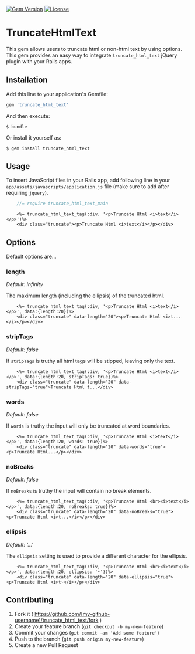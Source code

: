 [![Gem Version](https://badge.fury.io/rb/truncate_html_text.svg)][gem]
[![License](http://img.shields.io/license/MIT.png?color=green)][license]

[gem]: http://badge.fury.io/rb/truncate_html_text
[license]: http://opensource.org/licenses/MIT

# TruncateHtmlText

This gem allows users to truncate html or non-html text by using options.
This gem provides an easy way to integrate `truncate_html_text` jQuery plugin with your Rails apps.

## Installation

Add this line to your application's Gemfile:

```ruby
gem 'truncate_html_text'
```

And then execute:

    $ bundle

Or install it yourself as:

    $ gem install truncate_html_text

## Usage

To insert JavaScript files in your Rails app, add following line in your `app/assets/javascripts/application.js` file (make sure to add after requiring `jquery`).

```javascript
	//= require truncate_html_text_main
```


```rails
	<%= truncate_html_text_tag(:div, '<p>Truncate Html <i>text</i></p>')%>
	<div class="truncate"><p>Truncate Html <i>text</i></p></div>
```


## Options

Default options are...

### length

*Default: Infinity*

The maximum length (including the ellipsis) of the truncated html.

```rails
	<%= truncate_html_text_tag(:div, '<p>Truncate Html <i>text</i></p>', data:{length:20})%>
	<div class="truncate" data-length="20"><p>Truncate Html <i>t...</i></p></div>
```

### stripTags

*Default: false*

If `stripTags` is truthy all html tags will be stipped, leaving only the text.

```rails
	<%= truncate_html_text_tag(:div, '<p>Truncate Html <i>text</i></p>', data:{length:20, stripTags: true})%>
	<div class="truncate" data-length="20" data-stripTags="true">Truncate Html t...</div>
```

### words

*Default: false*

If `words` is truthy the input will only be truncated at word boundaries.

```rails
	<%= truncate_html_text_tag(:div, '<p>Truncate Html <i>text</i></p>', data:{length:20, words: true})%>
	<div class="truncate" data-length="20" data-words="true"><p>Truncate Html...</p></div>
```

### noBreaks

*Default: false*

If `noBreaks` is truthy the input will contain no break elements.

```rails
	<%= truncate_html_text_tag(:div, '<p>Truncate Html <br><i>text</i></p>', data:{length:20, noBreaks: true})%>
	<div class="truncate" data-length="20" data-noBreaks="true"><p>Truncate Html <i>t...</i></p></div>
```

### ellipsis

*Default: '…'*

The `ellipsis` setting is used to provide a different character for the ellipsis.

```rails
	<%= truncate_html_text_tag(:div, '<p>Truncate Html <br><i>text</i></p>', data:{length:20, ellipsis: '~'})%>
	<div class="truncate" data-length="20" data-ellipsis="true"><p>Truncate Html <i>t~</i></p></div>
```

## Contributing

1. Fork it ( https://github.com/[my-github-username]/truncate_html_text/fork )
2. Create your feature branch (`git checkout -b my-new-feature`)
3. Commit your changes (`git commit -am 'Add some feature'`)
4. Push to the branch (`git push origin my-new-feature`)
5. Create a new Pull Request
